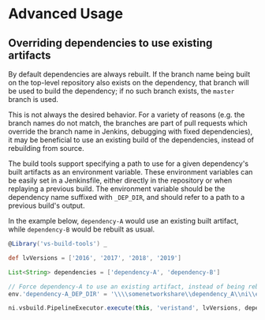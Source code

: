 # Advanced Usage

## Overriding dependencies to use existing artifacts

By default dependencies are always rebuilt. If the branch name being built on the top-level repository also exists on the dependency, that branch will be used to build the dependency; if no such branch exists, the `master` branch is used.

This is not always the desired behavior. For a variety of reasons (e.g. the branch names do not match, the branches are part of pull requests which override the branch name in Jenkins, debugging with fixed dependencies), it may be beneficial to use an existing build of the dependencies, instead of rebuilding from source.

The build tools support specifying a path to use for a given dependency's built artifacts as an environment variable. These environment variables can be easily set in a Jenkinsfile, either directly in the repository or when replaying a previous build. The environment variable should be the dependency name suffixed with `_DEP_DIR`, and should refer to a path to a previous build's output.

In the example below, `dependency-A` would use an existing built artifact, while `dependency-B` would be rebuilt as usual.

```groovy
@Library('vs-build-tools') _

def lvVersions = ['2016', '2017', '2018', '2019']

List<String> dependencies = ['dependency-A', 'dependency-B']

// Force dependency-A to use an existing artifact, instead of being rebuilt.
env.'dependency-A_DEP_DIR' = '\\\\somenetworkshare\\dependency_A\\ni\\export\\master\\Build 1'

ni.vsbuild.PipelineExecutor.execute(this, 'veristand', lvVersions, dependencies)
```

